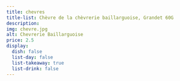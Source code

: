 ```yaml
---
title: chevres
title-list: Chèvre de la chèvrerie baillarguoise, Grandet 60G
description:
img: chevre.jpg
alt: Chevrerie Baillarguoise
price: 2.5
display:
  dish: false
  list-day: false
  list-takeaway: true
  list-drink: false
---
```

